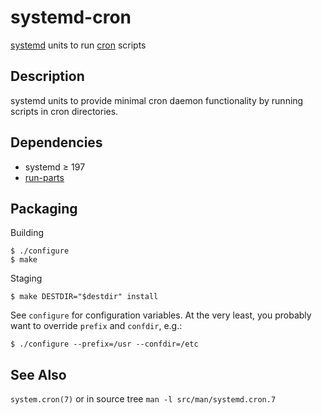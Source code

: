 systemd-cron
================
[systemd][1] units to run [cron][2] scripts

Description
---------------
systemd units to provide minimal cron daemon functionality by running scripts
in cron directories.

Dependencies
----------------
* systemd ≥ 197
* [run-parts][3]

Packaging
--------------
Building

    $ ./configure
    $ make

Staging

    $ make DESTDIR="$destdir" install

See `configure` for configuration variables. At the very least, you
probably want to override `prefix` and `confdir`, e.g.:

    $ ./configure --prefix=/usr --confdir=/etc

See Also
------------
`system.cron(7)` or in source tree `man -l src/man/systemd.cron.7`

[1]: http://www.freedesktop.org/wiki/Software/systemd/ "systemd"
[2]: http://en.wikipedia.org/wiki/Cron "cron"
[3]: http://packages.qa.debian.org/d/debianutils.html "debianutils"

